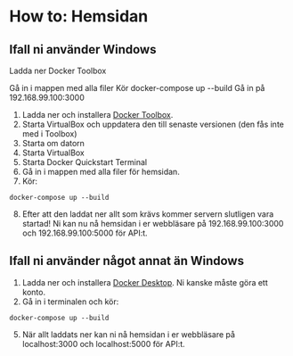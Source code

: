 # How to: Hemsidan

## Ifall ni använder Windows

Ladda ner Docker Toolbox

Gå in i mappen med alla filer
Kör docker-compose up --build
Gå in på 192.168.99.100:3000


1. Ladda ner och installera [Docker Toolbox](https://github.com/docker/toolbox/releases).
2. Starta VirtualBox och uppdatera den till senaste versionen (den fås inte med i Toolbox)
3. Starta om datorn
4. Starta VirtualBox
5. Starta Docker Quickstart Terminal
6. Gå in i mappen med alla filer för hemsidan.
7. Kör:
````
docker-compose up --build
````
8. Efter att den laddat ner allt som krävs kommer servern slutligen vara startad! Ni kan nu nå hemsidan i er webbläsare på 192.168.99.100:3000 och 192.168.99.100:5000 för API:t.


## Ifall ni använder något annat än Windows

1. Ladda ner och installera [Docker Desktop](https://www.docker.com/products/docker-desktop). Ni kanske måste göra ett konto.
2. Gå in i terminalen och kör:
````
docker-compose up --build
````
5. När allt laddats ner kan ni nå hemsidan i er webbläsare på localhost:3000 och localhost:5000 för API:t.
